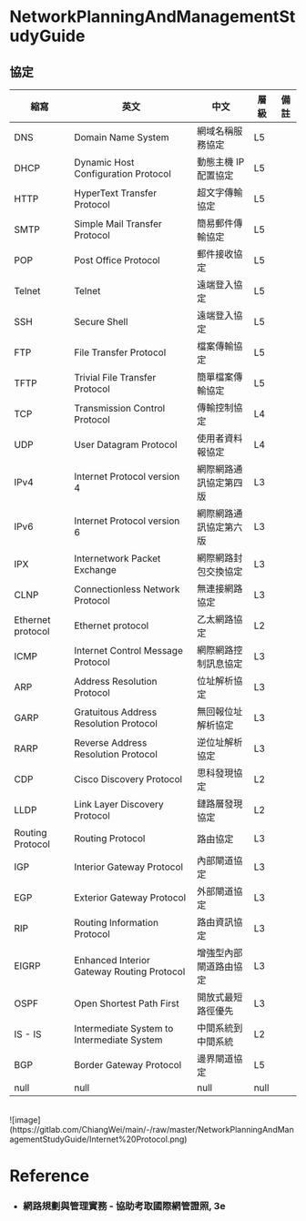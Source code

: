 NetworkPlanningAndManagementStudyGuide
=====
協定
---
| 縮寫 | 英文 | 中文 | 層級 | 備註 |
| --- | --- | --- | --- | --- |
| DNS | Domain Name System | 網域名稱服務協定 | L5 |
| DHCP | Dynamic Host Configuration Protocol | 動態主機 IP 配置協定 | L5 |
| HTTP | HyperText Transfer Protocol | 超文字傳輸協定 | L5 |
| SMTP | Simple Mail Transfer Protocol | 簡易郵件傳輸協定 | L5 |
| POP | Post Office Protocol | 郵件接收協定 | L5 |
| Telnet | Telnet | 遠端登入協定 | L5 |
| SSH | Secure Shell | 遠端登入協定 | L5 |
| FTP | File Transfer Protocol | 檔案傳輸協定 | L5 |
| TFTP | Trivial File Transfer Protocol | 簡單檔案傳輸協定 | L5 |
| TCP | Transmission Control Protocol | 傳輸控制協定 | L4 |
| UDP | User Datagram Protocol | 使用者資料報協定 | L4 |
| IPv4 | Internet Protocol version 4 | 網際網路通訊協定第四版 | L3 |
| IPv6 | Internet Protocol version 6 | 網際網路通訊協定第六版 | L3 |
| IPX | Internetwork Packet Exchange | 網際網路封包交換協定 | L3 |
| CLNP | Connectionless Network Protocol | 無連接網路協定 | L3 |
| Ethernet protocol | Ethernet protocol | 乙太網路協定 | L2 |
| ICMP | Internet Control Message Protocol | 網際網路控制訊息協定 | L3 |
| ARP | Address Resolution Protocol | 位址解析協定 | L3 |
| GARP | Gratuitous Address Resolution Protocol | 無回報位址解析協定 | L3 |
| RARP | Reverse Address Resolution Protocol | 逆位址解析協定 | L3 |
| CDP | Cisco Discovery Protocol | 思科發現協定 | L2 |
| LLDP | Link Layer Discovery Protocol | 鏈路層發現協定 | L2 |
| Routing Protocol | Routing Protocol | 路由協定 | L3 |
| IGP | Interior Gateway Protocol | 內部閘道協定 | L3 |
| EGP | Exterior Gateway Protocol | 外部閘道協定 | L3 |
| RIP | Routing Information Protocol | 路由資訊協定 | L3 |
| EIGRP | Enhanced Interior Gateway Routing Protocol | 增強型內部閘道路由協定 | L3 |
| OSPF | Open Shortest Path First | 開放式最短路徑優先 | L3 |
| IS - IS | Intermediate System to Intermediate System | 中間系統到中間系統 | L2 |
| BGP | Border Gateway Protocol | 邊界閘道協定 | L5 |
| null | null | null | null |
<br />
![image](https://gitlab.com/ChiangWei/main/-/raw/master/NetworkPlanningAndManagementStudyGuide/Internet%20Protocol.png)
<br />

Reference
=====
* ### 網路規劃與管理實務 - 協助考取國際網管證照, 3e
